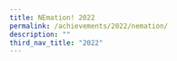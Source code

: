 ```yaml
---
title: NEmation! 2022
permalink: /achievements/2022/nemation/
description: ""
third_nav_title: "2022"
---
```


